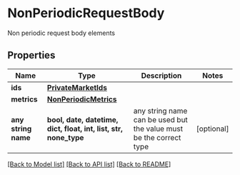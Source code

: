 # NonPeriodicRequestBody

Non periodic request body elements

## Properties
Name | Type | Description | Notes
------------ | ------------- | ------------- | -------------
**ids** | [**PrivateMarketIds**](PrivateMarketIds.md) |  | 
**metrics** | [**NonPeriodicMetrics**](NonPeriodicMetrics.md) |  | 
**any string name** | **bool, date, datetime, dict, float, int, list, str, none_type** | any string name can be used but the value must be the correct type | [optional]

[[Back to Model list]](../README.md#documentation-for-models) [[Back to API list]](../README.md#documentation-for-api-endpoints) [[Back to README]](../README.md)


